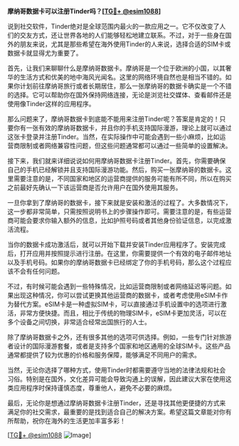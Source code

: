 **摩纳哥数据卡可以注册Tinder吗？[[TG💪+ @esim1088](https://t.me/s/esim1088)]**

说到社交软件，Tinder绝对是全球范围内最火的一款应用之一。它不仅改变了人们的交友方式，还让世界各地的人们能够轻松地建立联系。不过，对于一些身在国外的朋友来说，尤其是那些希望在海外使用Tinder的人来说，选择合适的SIM卡或数据卡就显得尤为重要了。

首先，让我们来聊聊什么是摩纳哥数据卡。摩纳哥是一个位于欧洲的小国，以其奢华的生活方式和优美的地中海风光闻名。这里的网络环境自然也是相当不错的。如果你计划前往摩纳哥旅行或者长期居住，那么一张摩纳哥的数据卡确实是一个不错的选择。它可以帮助你在国外保持网络连接，无论是浏览社交媒体、查看邮件还是使用像Tinder这样的应用程序。

那么问题来了，摩纳哥数据卡到底能不能用来注册Tinder呢？答案是肯定的！只要你有一张有效的摩纳哥数据卡，并且你的手机支持国际漫游，理论上就可以通过这张卡登录并注册Tinder。当然，在实际操作中可能会遇到一些小麻烦，比如运营商限制或者网络兼容性问题，但这些问题通常都可以通过一些简单的设置解决。

接下来，我们就来详细说说如何用摩纳哥数据卡注册Tinder。首先，你需要确保自己的手机已经解锁并且支持国际漫游功能。然后，购买一张摩纳哥的数据卡。这里需要注意的是，不同国家和地区的运营商提供的服务可能有所不同，所以在购买之前最好先确认一下该运营商是否允许用户在国外使用其服务。

一旦你拿到了摩纳哥的数据卡，接下来就是安装和激活的过程了。大多数情况下，这一步都非常简单，只需按照说明书上的步骤操作即可。需要注意的是，有些运营商可能会要求你输入额外的信息，比如护照号码或者其他身份验证信息，以完成激活流程。

当你的数据卡成功激活后，就可以开始下载并安装Tinder应用程序了。安装完成后，打开应用并按照提示进行注册。在这里，你需要提供一个有效的电子邮件地址以及手机号码。如果你的摩纳哥数据卡已经绑定了你的手机号码，那么这个过程应该不会有任何问题。

不过，有时候可能会遇到一些特殊情况，比如运营商限制或者网络延迟等问题。如果出现这种情况，你可以尝试更换其他运营商的数据卡，或者考虑使用eSIM卡作为替代方案。eSIM卡是一种虚拟SIM卡，可以直接通过手机设置中的选项进行激活，非常方便快捷。而且，相比于传统的物理SIM卡，eSIM卡更加灵活，可以在多个设备之间切换，非常适合经常出国旅行的人士。

除了摩纳哥数据卡之外，还有很多其他的选项可供选择。例如，一些专门针对旅游者设计的国际漫游套餐，或者是支持多个国家和地区通用的全球SIM卡。这些产品通常都提供了较为优惠的价格和服务保障，能够满足不同用户的需求。

当然，无论你选择了哪种方式，使用Tinder时都需要遵守当地的法律法规和社会习俗。特别是在国外，文化差异可能会导致沟通上的误解，因此建议大家在使用这类应用程序时保持谨慎态度，尊重他人，避免不必要的麻烦。

最后，无论你是想通过摩纳哥数据卡注册Tinder，还是寻找其他更便捷的方式来满足你的社交需求，最重要的是找到适合自己的解决方案。希望这篇文章能对你有所帮助，祝你在海外的生活更加丰富多彩！

[[TG💪+ @esim1088](https://t.me/s/esim1088) ![Image](https://i.postimg.cc/4NQfJmqS/Snipaste-2025-05-13-00-14-12.png)]
